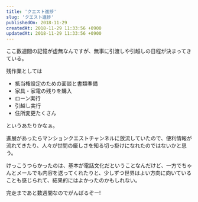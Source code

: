 ```yaml
---
title: 'クエスト進捗'
slug: 'クエスト進捗'
publishedOn: 2018-11-29
createdAt: 2018-11-29 11:33:56 +0900
updatedAt: 2018-11-29 11:33:56 +0900
---
```

ここ数週間の記憶が虚無なんですが、無事に引渡しや引越しの日程が決まってきている。

残作業としては

- 抵当権設定のための面談と書類準備
- 家具・家電の残りを購入
- ローン実行
- 引越し実行
- 住所変更たくさん

というあたりかなぁ。

進展があったらマンションクエストチャンネルに放流していたので、便利情報が流れてきたり、人々が世間の厳しさを知る切っ掛けになれたのではないかと思う。

けっこうつらかったのは、基本が電話文化だということなんだけど、一方でちゃんとメールでも内容を送ってくれたりと、少しずつ世界はよい方向に向いていることも感じられて、結果的にはよかったのかもしれない。

完走まであと数週間なのでがんばるぞー!
